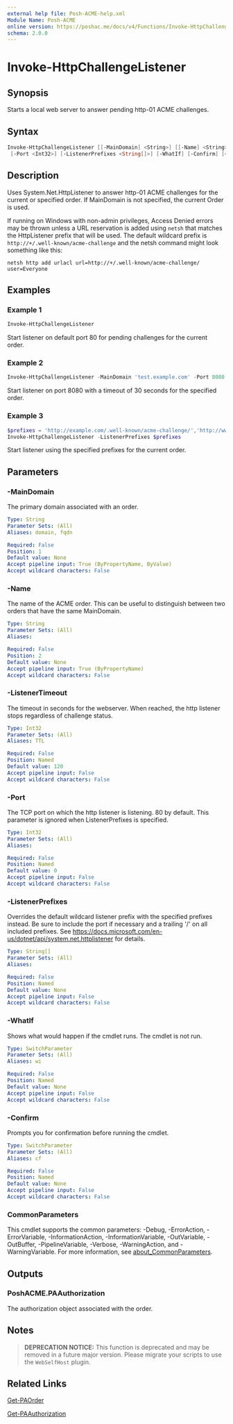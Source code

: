 ```yaml
---
external help file: Posh-ACME-help.xml
Module Name: Posh-ACME
online version: https://poshac.me/docs/v4/Functions/Invoke-HttpChallengeListener/
schema: 2.0.0
---
```


# Invoke-HttpChallengeListener

## Synopsis

Starts a local web server to answer pending http-01 ACME challenges.

## Syntax

```powershell
Invoke-HttpChallengeListener [[-MainDomain] <String>] [[-Name] <String>] [-ListenerTimeout <Int32>]
 [-Port <Int32>] [-ListenerPrefixes <String[]>] [-WhatIf] [-Confirm] [<CommonParameters>]
```

## Description

Uses System.Net.HttpListener to answer http-01 ACME challenges for the current or specified order.
If MainDomain is not specified, the current Order is used.

If running on Windows with non-admin privileges, Access Denied errors may be thrown unless a URL reservation is added using `netsh` that matches the HttpListener prefix that will be used. The default wildcard prefix is `http://+/.well-known/acme-challenge` and the netsh command might look something like this:

    netsh http add urlacl url=http://+/.well-known/acme-challenge/ user=Everyone

## Examples

### Example 1

```powershell
Invoke-HttpChallengeListener
```

Start listener on default port 80 for pending challenges for the current order.

### Example 2

```powershell
Invoke-HttpChallengeListener -MainDomain 'test.example.com' -Port 8080 -ListenerTimeout 30
```

Start listener on port 8080 with a timeout of 30 seconds for the specified order.

### Example 3

```powershell
$prefixes = 'http://example.com/.well-known/acme-challenge/','http://www.example.com/.well-known/acme-challenge'
Invoke-HttpChallengeListener -ListenerPrefixes $prefixes
```

Start listener using the specified prefixes for the current order.

## Parameters

### -MainDomain
The primary domain associated with an order.

```yaml
Type: String
Parameter Sets: (All)
Aliases: domain, fqdn

Required: False
Position: 1
Default value: None
Accept pipeline input: True (ByPropertyName, ByValue)
Accept wildcard characters: False
```

### -Name
The name of the ACME order.
This can be useful to distinguish between two orders that have the same MainDomain.

```yaml
Type: String
Parameter Sets: (All)
Aliases:

Required: False
Position: 2
Default value: None
Accept pipeline input: True (ByPropertyName)
Accept wildcard characters: False
```

### -ListenerTimeout
The timeout in seconds for the webserver.
When reached, the http listener stops regardless of challenge status.

```yaml
Type: Int32
Parameter Sets: (All)
Aliases: TTL

Required: False
Position: Named
Default value: 120
Accept pipeline input: False
Accept wildcard characters: False
```

### -Port
The TCP port on which the http listener is listening.
80 by default.
This parameter is ignored when ListenerPrefixes is specified.

```yaml
Type: Int32
Parameter Sets: (All)
Aliases:

Required: False
Position: Named
Default value: 0
Accept pipeline input: False
Accept wildcard characters: False
```

### -ListenerPrefixes
Overrides the default wildcard listener prefix with the specified prefixes instead.
Be sure to include the port if necessary and a trailing '/' on all included prefixes.
See https://docs.microsoft.com/en-us/dotnet/api/system.net.httplistener for details.

```yaml
Type: String[]
Parameter Sets: (All)
Aliases:

Required: False
Position: Named
Default value: None
Accept pipeline input: False
Accept wildcard characters: False
```

### -WhatIf
Shows what would happen if the cmdlet runs.
The cmdlet is not run.

```yaml
Type: SwitchParameter
Parameter Sets: (All)
Aliases: wi

Required: False
Position: Named
Default value: None
Accept pipeline input: False
Accept wildcard characters: False
```

### -Confirm
Prompts you for confirmation before running the cmdlet.

```yaml
Type: SwitchParameter
Parameter Sets: (All)
Aliases: cf

Required: False
Position: Named
Default value: None
Accept pipeline input: False
Accept wildcard characters: False
```

### CommonParameters

This cmdlet supports the common parameters: -Debug, -ErrorAction, -ErrorVariable, -InformationAction, -InformationVariable, -OutVariable, -OutBuffer, -PipelineVariable, -Verbose, -WarningAction, and -WarningVariable. For more information, see [about_CommonParameters](http://go.microsoft.com/fwlink/?LinkID=113216).

## Outputs

### PoshACME.PAAuthorization
The authorization object associated with the order.

## Notes

> **DEPRECATION NOTICE:** This function is deprecated and may be removed in a future major version. Please migrate your scripts to use the `WebSelfHost` plugin.

## Related Links

[Get-PAOrder](Get-PAOrder.md)

[Get-PAAuthorization](Get-PAAuthorization.md)
